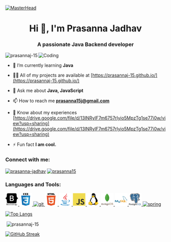 [![MasterHead](https://camo.githubusercontent.com/ba9f3bd30647e352a3f5e1e45eb45c6ec7bad6155cd16aaedf4a426738da0ca5/68747470733a2f2f696e646f616e616c79746963612e636f6d2f7374617469632f696d616765732f62616e6e6572722e676966)](https://prasannaj-15.github.io/)
<h1 align="center">Hi 👋, I'm Prasanna Jadhav</h1>
<h3 align="center">A passionate Java Backend developer</h3>
<img align="right" alt="Coding" width="400" src="https://camo.githubusercontent.com/c1dcb74cc1c1835b1d716f5051499a2814c683c806b15f04b0eba492863703e9/68747470733a2f2f63646e2e6472696262626c652e636f6d2f75736572732f3733303730332f73637265656e73686f74732f363538313234332f6176656e746f2e676966">

<p align="left"> <img src="https://komarev.com/ghpvc/?username=prasannaj-15&label=Profile%20views&color=0e75b6&style=flat" alt="prasannaj-15" /> </p>

- 🌱 I’m currently learning **Java**

- 👨‍💻 All of my projects are available at [https://prasannaj-15.github.io/](https://prasannaj-15.github.io/)

- 💬 Ask me about **Java, JavaScript**

- 📫 How to reach me **prasanna15j@gmail.com**

- 📄 Know about my experiences [https://drive.google.com/file/d/13lNRyIF7m6757rIyio5MpzTg1se77i0w/view?usp=sharing](https://drive.google.com/file/d/13lNRyIF7m6757rIyio5MpzTg1se77i0w/view?usp=sharing)

- ⚡ Fun fact **I am cool.**

<h3 align="left">Connect with me:</h3>
<p align="left">
<a href="https://linkedin.com/in/prasanna-jadhav" target="blank"><img align="center" src="https://raw.githubusercontent.com/rahuldkjain/github-profile-readme-generator/master/src/images/icons/Social/linked-in-alt.svg" alt="prasanna-jadhav" height="30" width="40" /></a>
<!-- <a href="https://www.hackerrank.com/prasanna15j" target="blank"><img align="center" src="https://raw.githubusercontent.com/rahuldkjain/github-profile-readme-generator/master/src/images/icons/Social/hackerrank.svg" alt="prasanna15j" height="30" width="40" /></a> -->
<a href="https://www.leetcode.com/prasanna15" target="blank"><img align="center" src="https://raw.githubusercontent.com/rahuldkjain/github-profile-readme-generator/master/src/images/icons/Social/leet-code.svg" alt="prasanna15" height="30" width="40" /></a>
</p>

<h3 align="left">Languages and Tools:</h3>
<p align="left"> <a href="https://getbootstrap.com" target="_blank" rel="noreferrer"> <img src="https://raw.githubusercontent.com/devicons/devicon/master/icons/bootstrap/bootstrap-plain-wordmark.svg" alt="bootstrap" width="40" height="40"/> </a> <a href="https://www.w3schools.com/css/" target="_blank" rel="noreferrer"> <img src="https://raw.githubusercontent.com/devicons/devicon/master/icons/css3/css3-original-wordmark.svg" alt="css3" width="40" height="40"/> </a> <a href="https://git-scm.com/" target="_blank" rel="noreferrer"> <img src="https://www.vectorlogo.zone/logos/git-scm/git-scm-icon.svg" alt="git" width="40" height="40"/> </a> <a href="https://www.w3.org/html/" target="_blank" rel="noreferrer"> <img src="https://raw.githubusercontent.com/devicons/devicon/master/icons/html5/html5-original-wordmark.svg" alt="html5" width="40" height="40"/> </a> <a href="https://www.java.com" target="_blank" rel="noreferrer"> <img src="https://raw.githubusercontent.com/devicons/devicon/master/icons/java/java-original.svg" alt="java" width="40" height="40"/> </a> <a href="https://developer.mozilla.org/en-US/docs/Web/JavaScript" target="_blank" rel="noreferrer"> <img src="https://raw.githubusercontent.com/devicons/devicon/master/icons/javascript/javascript-original.svg" alt="javascript" width="40" height="40"/> </a> 
  <a href="https://www.linux.org/" target="_blank" rel="noreferrer"> <img src="https://raw.githubusercontent.com/devicons/devicon/master/icons/linux/linux-original.svg" alt="linux" width="40" height="40"/>
 </a> <a href="https://www.mongodb.com/" target="_blank" rel="noreferrer"> <img src="https://raw.githubusercontent.com/devicons/devicon/master/icons/mongodb/mongodb-original-wordmark.svg" alt="mongodb" width="40" height="40"/> </a> <a href="https://www.mysql.com/" target="_blank" rel="noreferrer"> <img src="https://raw.githubusercontent.com/devicons/devicon/master/icons/mysql/mysql-original-wordmark.svg" alt="mysql" width="40" height="40"/> </a> <a href="https://www.postgresql.org" target="_blank" rel="noreferrer"> <img src="https://raw.githubusercontent.com/devicons/devicon/master/icons/postgresql/postgresql-original-wordmark.svg" alt="postgresql" width="40" height="40"/> </a> <a href="https://spring.io/" target="_blank" rel="noreferrer"> <img src="https://www.vectorlogo.zone/logos/springio/springio-icon.svg" alt="spring" width="40" height="40"/> </a> </p>

<!-- <p><img align="left" src="https://github-readme-stats.vercel.app/api/top-langs?username=prasannaj-15&show_icons=true&locale=en&layout=compact" alt="prasannaj-15" /></p>
 -->
 [![Top Langs](https://github-readme-stats.vercel.app/api/top-langs/?username=prasannaj-15&layout=compact&theme=vision-friendly-dark)](https://github.com/anuraghazra/github-readme-stats)
<p>&nbsp;<img align="center" src="https://github-readme-stats.vercel.app/api?username=prasannaj-15&show_icons=true&locale=en" alt="prasannaj-15" /></p>

<!-- <p><img align="center" src="https://github-readme-streak-stats.herokuapp.com/?user=prasannaj-15&" alt="prasannaj-15" /></p> -->
[![GitHub Streak](http://github-readme-streak-stats.herokuapp.com?user=prasannaj-15&theme=dark&background=000000)](https://git.io/streak-stats)
